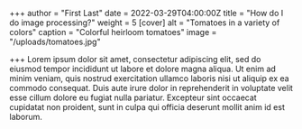 +++
author = "First Last"
date = 2022-03-29T04:00:00Z
title = "How do I do image processing?"
weight = 5
[cover]
alt = "Tomatoes in a variety of colors"
caption = "Colorful heirloom tomatoes"
image = "/uploads/tomatoes.jpg"

+++
Lorem ipsum dolor sit amet, consectetur adipiscing elit, sed do eiusmod tempor incididunt ut labore et dolore magna aliqua. Ut enim ad minim veniam, quis nostrud exercitation ullamco laboris nisi ut aliquip ex ea commodo consequat. Duis aute irure dolor in reprehenderit in voluptate velit esse cillum dolore eu fugiat nulla pariatur. Excepteur sint occaecat cupidatat non proident, sunt in culpa qui officia deserunt mollit anim id est laborum.